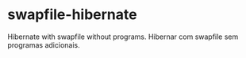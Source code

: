 # swapfile-hibernate
Hibernate with swapfile without programs. Hibernar com swapfile sem programas adicionais.

